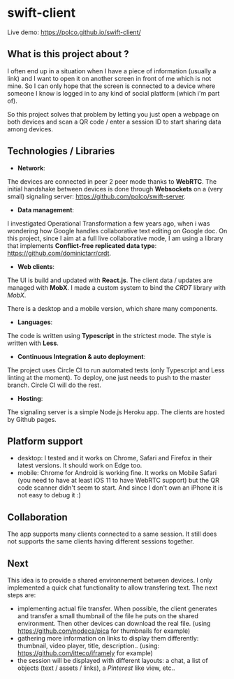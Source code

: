 # swift-client

Live demo: https://polco.github.io/swift-client/

## What is this project about ?
I often end up in a situation when I have a piece of information (usually a link) and I want to open it on another screen in front of me which is not mine. So I can only hope that the screen is connected to a device where someone I know is logged in to any kind of social platform (which i'm part of).

So this project solves that problem by letting you just open a webpage on both devices and scan a QR code / enter a session ID to start sharing data among devices.


## Technologies / Libraries

- **Network**:

The devices are connected in peer 2 peer mode thanks to **WebRTC**. The initial handshake between devices is done through **Websockets** on a (very small) signaling server: https://github.com/polco/swift-server.

- **Data management**:

I investigated Operational Transformation a few years ago, when i was wondering how Google handles collaborative text editing on Google doc. On this project, since I aim at a full live collaborative mode, I am using a library that implements **Conflict-free replicated data type**: https://github.com/dominictarr/crdt.

- **Web clients**:

The UI is build and updated with **React.js**. The client data / updates are managed with **MobX**. I made a custom system to bind the *CRDT* library with *MobX*.

There is a desktop and a mobile version, which share many components.

- **Languages**:

The code is written using **Typescript** in the strictest mode. The style is written with **Less**.

- **Continuous Integration & auto deployment**:

The project uses Circle CI to run automated tests (only Typescript and Less linting at the moment). To deploy, one just needs to push to the master branch. Circle CI will do the rest.

- **Hosting**:

The signaling server is a simple Node.js Heroku app. The clients are hosted by Github pages.


## Platform support

- desktop: I tested and it works on Chrome, Safari and Firefox in their latest versions. It should work on Edge too.
- mobile: Chrome for Android is working fine. It works on Mobile Safari (you need to have at least iOS 11 to have WebRTC support) but the QR code scanner didn't seem to start. And since I don't own an iPhone it is not easy to debug it :)


## Collaboration

The app supports many clients connected to a same session. It still does not supports the same clients having different sessions together.


## Next

This idea is to provide a shared environnement between devices. I only implemented a quick chat functionality to allow transfering text. The next steps are:
- implementing actual file transfer. When possible, the client generates and transfer a small thumbnail of the file he puts on the shared environment. Then other devices can download the real file. (using https://github.com/nodeca/pica for thumbnails for example)
- gathering more information on links to display them differently: thumbnail, video player, title, description.. (using: https://github.com/itteco/iframely for example)
- the session will be displayed with different layouts: a chat, a list of objects (text / assets / links), a *Pinterest* like view, etc..
